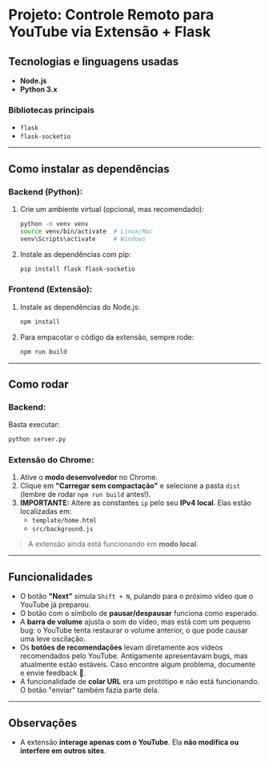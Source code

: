 # Projeto: Controle Remoto para YouTube via Extensão + Flask

## Tecnologias e linguagens usadas

- **Node.js**
- **Python 3.x**

### Bibliotecas principais

- `flask`
- `flask-socketio`

---

## Como instalar as dependências

### Backend (Python):

1. Crie um ambiente virtual (opcional, mas recomendado):
   ```bash
   python -m venv venv
   source venv/bin/activate  # Linux/Mac
   venv\Scripts\activate     # Windows
   ```

2. Instale as dependências com pip:
   ```bash
   pip install flask flask-socketio
   ```

### Frontend (Extensão):

1. Instale as dependências do Node.js:
   ```bash
   npm install
   ```

2. Para empacotar o código da extensão, sempre rode:
   ```bash
   npm run build
   ```

---

## Como rodar

### Backend:

Basta executar:
```bash
python server.py
```

### Extensão do Chrome:

1. Ative o **modo desenvolvedor** no Chrome.
2. Clique em **"Carregar sem compactação"** e selecione a pasta `dist` (lembre de rodar `npm run build` antes!).
3. **IMPORTANTE:** Altere as constantes `ip` pelo seu **IPv4 local**. Elas estão localizadas em:
   - `template/home.html`
   - `src/background.js`

> A extensão ainda está funcionando em **modo local**.

---

## Funcionalidades

- O botão **"Next"** simula `Shift + N`, pulando para o próximo vídeo que o YouTube já preparou.
- O botão com o símbolo de **pausar/despausar** funciona como esperado.
- A **barra de volume** ajusta o som do vídeo, mas está com um pequeno bug: o YouTube tenta restaurar o volume anterior, o que pode causar uma leve oscilação.
- Os **botões de recomendações** levam diretamente aos vídeos recomendados pelo YouTube. Antigamente apresentavam bugs, mas atualmente estão estáveis. Caso encontre algum problema, documente e envie feedback 🙏.
- A funcionalidade de **colar URL** era um protótipo e não está funcionando. O botão "enviar" também fazia parte dela.

---

## Observações

- A extensão **interage apenas com o YouTube**. Ela **não modifica ou interfere em outros sites**.


